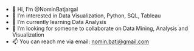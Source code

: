 - 👋 Hi, I’m @NominBatjargal
- 👀 I’m interested in Data Visualization, Python, SQL, Tableau
- 🌱 I’m currently learning Data Analysis
- 💞️ I’m looking for someone to collaborate on Data Mining, Analysis and Visualization 
- 📫 You can reach me via email: nomin.batj@gmail.com

<!---
NominBatjargal/NominBatjargal is a ✨ special ✨ repository because its `README.md` (this file) appears on your GitHub profile.
You can click the Preview link to take a look at your changes.
--->

